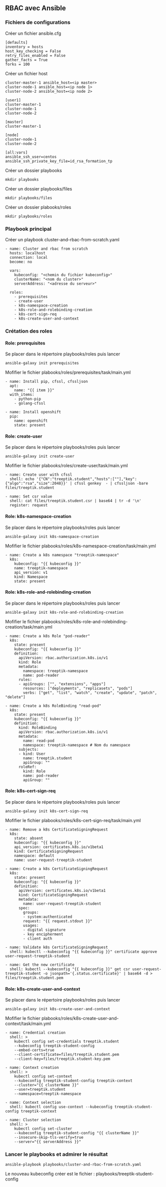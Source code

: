 ## RBAC avec Ansible

### Fichiers de configurations

Créer un fichier ansible.cfg
```
[defaults]
inventory = hosts
host_key_checking = False
retry_files_enabled = False
gather_facts = True
forks = 100
```

Créer un fichier host
```
cluster-master-1 ansible_host=<ip master>
cluster-node-1 ansible_host=<ip node 1>
cluster-node-2 ansible_host=<ip node 2>

[user1]
cluster-master-1
cluster-node-1
cluster-node-2

[master]
cluster-master-1

[node]
cluster-node-1
cluster-node-2

[all:vars]
ansible_ssh_user=centos
ansible_ssh_private_key_file=id_rsa_formation_tp
```

Créer un dossier playbooks
```
mkdir playbooks
```

Créer un dossier playbooks/files
```
mkdir playbooks/files
```

Créer un dossier plabooks/roles
```
mkdir playbooks/roles
```

### Playbook principal

Créer un playbook cluster-and-rbac-from-scratch.yaml
```
- name: Cluster and rbac from scratch
  hosts: localhost
  connection: local
  become: no

  vars:
    kubeconfig: "<chemin du fichier kubeconfig>"
    clusterName: "<nom du cluster>"
    serverAddress: "<adresse du serveur>"

  roles:
    - prerequisites
    - create-user
    - k8s-namespace-creation
    - k8s-role-and-rolebinding-creation
    - k8s-cert-sign-req
    - k8s-create-user-and-context
```

### Crétation des roles

#### Role: prerequisites

Se placer dans le répertoire playbooks/roles puis lancer
```
ansible-galaxy init prerequisites
```

Mofifier le fichier plabooks/roles/prerequisites/task/main.yml
```
- name: Install pip, cfssl, cfssljson
  apt:
    name: "{{ item }}"
  with_items:
    - python-pip
    - golang-cfssl

- name: Install openshift
  pip:
    name: openshift
    state: present
```

#### Role: create-user

Se placer dans le répertoire playbooks/roles puis lancer
```
ansible-galaxy init create-user
```

Mofifier le fichier plabooks/roles/create-user/task/main.yml
```
- name: Create user with cfssl
  shell: echo '{"CN":"treeptik.student","hosts":[""],"key":{"algo":"rsa","size":2048}}' | cfssl genkey  - | cfssljson -bare files/treeptik.student

- name: Set csr value
  shell: cat files/treeptik.student.csr | base64 | tr -d '\n'
  register: request
```

#### Role: k8s-namespace-creation

Se placer dans le répertoire playbooks/roles puis lancer
```
ansible-galaxy init k8s-namespace-creation
```

Mofifier le fichier plabooks/roles/k8s-namespace-creation/task/main.yml
```
- name: Create a k8s namespace "treeptik-namespace"
  k8s:
    kubeconfig: "{{ kubeconfig }}"
    name: treeptik-namespace
    api_version: v1
    kind: Namespace
    state: present
```

#### Role: k8s-role-and-rolebinding-creation

Se placer dans le répertoire playbooks/roles puis lancer
```
ansible-galaxy init k8s-role-and-rolebinding-creation
```

Mofifier le fichier plabooks/roles/k8s-role-and-rolebinding-creation/task/main.yml
```
- name: Create a k8s Role "pod-reader"
  k8s:
    state: present
    kubeconfig: "{{ kubeconfig }}"
    definition:
      apiVersion: rbac.authorization.k8s.io/v1
      kind: Role
      metadata:
        namespace: treeptik-namespace
        name: pod-reader
      rules:
      - apiGroups: ["", "extensions", "apps"]
        resources: ["deployments", "replicasets", "pods"]
        verbs: ["get", "list", "watch", "create", "update", "patch", "delete"]

- name: Create a k8s RoleBinding "read-pod"
  k8s:
    state: present
    kubeconfig: "{{ kubeconfig }}"
    definition:
      kind: RoleBinding
      apiVersion: rbac.authorization.k8s.io/v1
      metadata:
        name: read-pod
        namespace: treeptik-namespace # Nom du namespace
      subjects:
      - kind: User
        name: treeptik.student
        apiGroup: ""
      roleRef:
        kind: Role
        name: pod-reader
        apiGroup: ""
```

#### Role: k8s-cert-sign-req

Se placer dans le répertoire playbooks/roles puis lancer
```
ansible-galaxy init k8s-cert-sign-req
```

Mofifier le fichier plabooks/roles/k8s-cert-sign-req/task/main.yml
```
- name: Remove a k8s CertificateSigningRequest
  k8s:
    state: absent
    kubeconfig: "{{ kubeconfig }}"
    api_version: certificates.k8s.io/v1beta1
    kind: CertificateSigningRequest
    namespace: default
    name: user-request-treeptik-student

- name: Create a k8s CertificateSigningRequest
  k8s:
    state: present
    kubeconfig: "{{ kubeconfig }}"
    definition:
      apiVersion: certificates.k8s.io/v1beta1
      kind: CertificateSigningRequest
      metadata:
        name: user-request-treeptik-student
      spec:
        groups:
        - system:authenticated
        request: "{{ request.stdout }}"
        usages:
        - digital signature
        - key encipherment
        - client auth

- name: Validate k8s CertificateSigningRequest
  shell: kubectl --kubeconfig "{{ kubeconfig }}" certificate approve user-request-treeptik-student

- name: Get the new certificate
  shell: kubectl --kubeconfig "{{ kubeconfig }}" get csr user-request-treeptik-student -o jsonpath='{.status.certificate}' | base64 -d > files/treeptik.student.pem

```

#### Role: k8s-create-user-and-context

Se placer dans le répertoire playbooks/roles puis lancer
```
ansible-galaxy init k8s-create-user-and-context
```

Mofifier le fichier plabooks/roles/k8s-create-user-and-context/task/main.yml
```
- name: Credential creation
  shell: >
    kubectl config set-credentials treeptik.student
    --kubeconfig treeptik-student-config
    --embed-certs=true
    --client-certificate=files/treeptik.student.pem
    --client-key=files/treeptik.student-key.pem

- name: Context creation
  shell: >
    kubectl config set-context
    --kubeconfig treeptik-student-config treeptik-context
    --cluster="{{ clusterName }}"
    --user=treeptik.student
    --namespace=treeptik-namespace

- name: Context selection
  shell: kubectl config use-context --kubeconfig treeptik-student-config treeptik-context

- name: Cluster selection
  shell: >
    kubectl config set-cluster
    --kubeconfig treeptik-student-config "{{ clusterName }}"
    --insecure-skip-tls-verify=true
    --server="{{ serverAddress }}"
```

### Lancer le playbooks et admirer le résultat
```
ansible-playbook playbooks/cluster-and-rbac-from-scratch.yaml
```

Le nouveau kubeconfig créer est le fichier : playbooks/treeptik-student-config






